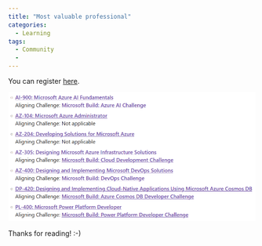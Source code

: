 ```yaml
---
title: "Most valuable professional"
categories:
  - Learning
tags:
  - Community
  - 
---
```


You can register [here](https://build.microsoft.com?wt.mc_id=architecture_contributors_blog_cnl).

![img](../assets/images/2023-05-12-build-cloud-skills-challenge.png)

Thanks for reading! :-)
